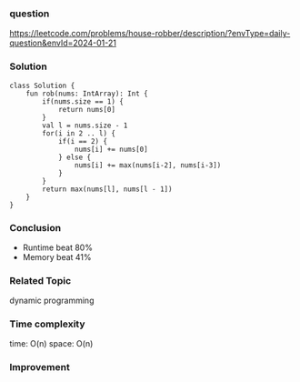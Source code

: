 ### question
https://leetcode.com/problems/house-robber/description/?envType=daily-question&envId=2024-01-21

### Solution
```
class Solution {
    fun rob(nums: IntArray): Int {
        if(nums.size == 1) {
            return nums[0]
        }  
        val l = nums.size - 1
        for(i in 2 .. l) {
            if(i == 2) {
                nums[i] += nums[0]
            } else {
                nums[i] += max(nums[i-2], nums[i-3])
            }
        }
        return max(nums[l], nums[l - 1])
    }
}
```
### Conclusion
- Runtime beat 80% 
- Memory beat 41%

### Related Topic
dynamic programming

### Time complexity
time: O(n) 
space: O(n)

### Improvement